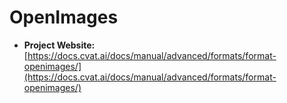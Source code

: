 # OpenImages 

- **Project Website:** [https://docs.cvat.ai/docs/manual/advanced/formats/format-openimages/](https://docs.cvat.ai/docs/manual/advanced/formats/format-openimages/)
